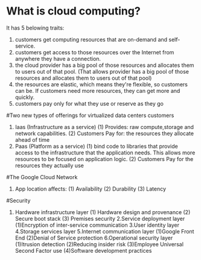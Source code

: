 # What is cloud computing?
It has 5 belowing traits:
1. customers get computing resources that are on-demand and self-service.
2. customers get access to those resources over the Internet from anywhere they have a connection.
3. the cloud provider has a big pool of those resources and allocates them to users out of that pool. (That allows provider has a big pool of those resources and allocates them to users out of that pool)
4. the resources are elastic, which means they're flexible, so customers can be. If customers need more resources, they can get more and quickly.
5. customers pay only for what they use or reserve as they go

#Two new types of offerings for virtualized data centers customers
1. Iaas (Infrastructure as a service)
(1) Provides: raw compute,storage and network capabilities.
(2) Customers Pay for: the resources they allocate ahead of time
2. Paas (Platform as a service)
(1) bind code to libraries that provide access to the infrastructure that the application needs. This allows more resources to be focused on application logic.
(2) Customers Pay for the resources they actually use

#The Google Cloud Network
1. App location affects:
(1) Availability
(2) Durability
(3) Latency

#Security
1. Hardware infrastructure layer
(1) Hardware design and provenance
(2) Secure boot stack
(3) Premises security
2.Service deployment layer
(1)Encryption of inter-service communication
3.User identity layer
4.Storage services layer
5.Internet communication layer
(1)Google Front End
(2)Denial of Service protection
6.Operational security layer
(1)Itrusion detection
(2)Reducing insider risk
(3)Employee Universal Second Factor use
(4)Software development practices


